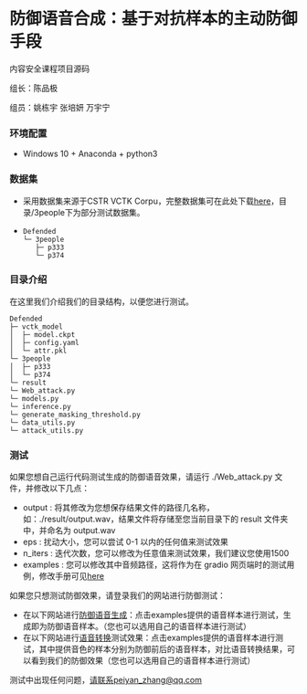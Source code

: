 # 防御语音合成：基于对抗样本的主动防御手段

内容安全课程项目源码

组长：陈品极

组员：姚栋宇 张培妍 万宇宁

### 环境配置

* Windows 10 + Anaconda + python3

### 数据集

* 采用数据集来源于CSTR VCTK Corpu，完整数据集可在此处下载[here](https://datashare.ed.ac.uk/handle/10283/3443)，目录/3people下为部分测试数据集。

* ```
  Defended
  └─ 3people
     ├─ p333
     └─ p374
  ```

### 目录介绍

在这里我们介绍我们的目录结构，以便您进行测试。

```
Defended
├─ vctk_model
│  ├─ model.ckpt
│  ├─ config.yaml
│  └─ attr.pkl
└─ 3people
│  ├─ p333
│  └─ p374
└─ result
└─ Web_attack.py
└─ models.py
└─ inference.py
└─ generate_masking_threshold.py
└─ data_utils.py
└─ attack_utils.py
```

### 测试

如果您想自己运行代码测试生成的防御语音效果，请运行 ./Web_attack.py 文件，并修改以下几点：

* output : 将其修改为您想保存结果文件的路径几名称，如：./result/output.wav，结果文件将存储至您当前目录下的 result 文件夹中，并命名为 output.wav
* eps : 扰动大小，您可以尝试 0-1 以内的任何值来测试效果
* n_iters : 迭代次数，您可以修改为任意值来测试效果，我们建议您使用1500
* examples : 您可以修改其中音频路径，这将作为在 gradio 网页端时的测试用例，修改手册可见[here](https://www.gradio.app/guides)

如果您只想测试防御效果，请登录我们的网站进行防御测试：

* 在以下网站进行[防御语音生成](https://huggingface.co/spaces/petervavank/Advoice)：点击examples提供的语音样本进行测试，生成即为防御语音样本。（您也可以选用自己的语音样本进行测试）
* 在以下网站进行[语音转换](https://huggingface.co/spaces/petervavank/VoiceConvertion)测试效果：点击examples提供的语音样本进行测试，其中提供音色的样本分别为防御前后的语音样本，对比语音转换结果，可以看到我们的防御效果（您也可以选用自己的语音样本进行测试）

测试中出现任何问题，请联系peiyan_zhang@qq.com